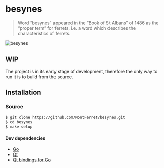 # besynes

> Word “besynes” appeared in the “Book of St Albans” of 1486 as the “proper term” for ferrets, i.e. a word which describes the characteristics of ferrets.

![besynes](https://raw.githubusercontent.com/MontFerret/besynes/master/assets/intro.jpg)

## WIP
The project is in its early stage of development, therefore the only way to run it is to build from the source.

## Installation

### Source

```bash
$ git clone https://github.com/MontFerret/besynes.git
$ cd besynes
$ make setup
```

#### Dev dependencies

 - [Go](https://golang.org/)
 - [Qt](https://www.qt.io/)
 - [Qt bindings for Go](https://github.com/therecipe/qt)



